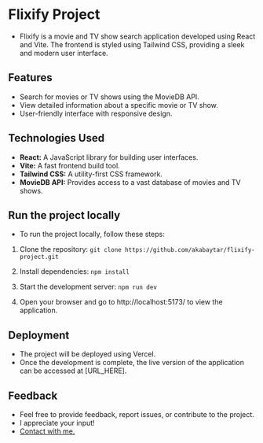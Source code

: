 # Flixify Project
- Flixify is a movie and TV show search application developed using React and Vite. The frontend is styled using Tailwind CSS, providing a sleek and modern user interface.

## Features

- Search for movies or TV shows using the MovieDB API.
- View detailed information about a specific movie or TV show.
- User-friendly interface with responsive design.

## Technologies Used

- **React:** A JavaScript library for building user interfaces.
- **Vite:** A fast frontend build tool.
- **Tailwind CSS:** A utility-first CSS framework.
- **MovieDB API:** Provides access to a vast database of movies and TV shows.

## Run the project locally
- To run the project locally, follow these steps:

1. Clone the repository:
`git clone https://github.com/akabaytar/flixify-project.git`

2. Install dependencies:
`npm install`

3. Start the development server:
`npm run dev`

4. Open your browser and go to  http://localhost:5173/ to view the application.

## Deployment
- The project will be deployed using Vercel. 
- Once the development is complete, the live version of the application can be accessed at [URL_HERE].

## Feedback
- Feel free to provide feedback, report issues, or contribute to the project.
- I appreciate your input!
- [Contact with me.](mailto:contact@burakbilgili.co.uk)

